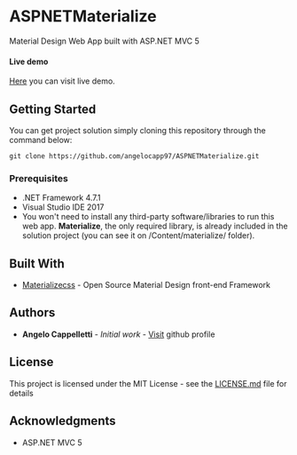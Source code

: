 # ASPNETMaterialize

Material Design Web App built with ASP.NET MVC 5

#### Live demo
[Here](http://materializeaspnet.azurewebsites.net) you can visit live demo.

## Getting Started
You can get project solution simply cloning this repository through the command below:

```
git clone https://github.com/angelocapp97/ASPNETMaterialize.git
```

### Prerequisites
* .NET Framework 4.7.1
* Visual Studio IDE 2017
* You won't need to install any third-party software/libraries to run this web app. **Materialize**, the only required library, is already included in the solution project (you can see it on /Content/materialize/ folder).

## Built With
* [Materializecss](http://www.materializecss.com) - Open Source Material Design front-end Framework

## Authors
* **Angelo Cappelletti** - *Initial work* - [Visit](https://github.com/angelocapp97) github profile

## License
This project is licensed under the MIT License - see the [LICENSE.md](LICENSE.md) file for details

## Acknowledgments
* ASP.NET MVC 5
